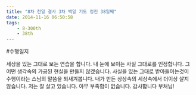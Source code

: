 ```yaml
---
title: "8차 천일 결사 3차 백일 기도 정진 38일째"
date: 2014-11-16 06:50:58
tags:
    - 8-300th
    - 38th
---
```


#수행일지

세상을 있는 그대로 보는 연습을 합니다. 내 눈에 보이는 사실 그대로를 인정합니다. 그 어떤 생각속의 가공된 현실을 만들지 않겠습니다. 사실을 있는 그대로 받아들이는것이 수행이라는 스님의 말씀을 되새겨봅니다. 내가 만든 상상속의 세상속에서 더이상 살지 않습니다. 저는 잘 살고 있습니다. 아무 부족함이 없습니다. 감사합니다 부처님!
